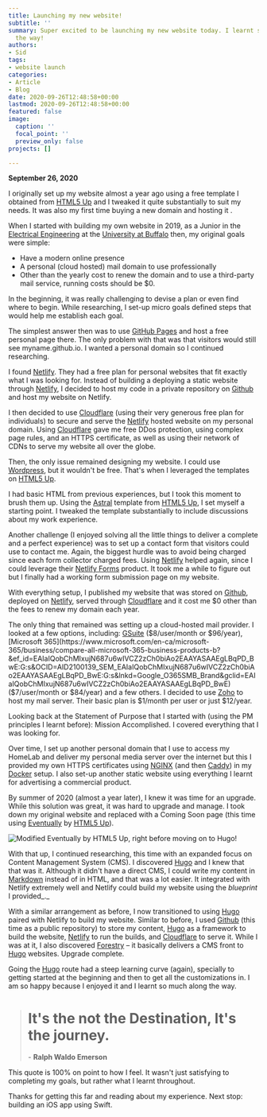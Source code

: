 ```yaml
---
title: Launching my new website!
subtitle: ''
summary: Super excited to be launching my new website today. I learnt so much along
  the way!
authors:
- Sid
tags:
- website launch
categories:
- Article
- Blog
date: 2020-09-26T12:48:58+00:00
lastmod: 2020-09-26T12:48:58+00:00
featured: false
image:
  caption: ''
  focal_point: ''
  preview_only: false
projects: []

---
```

**September 26, 2020**

I originally set up my website almost a year ago using a free template I obtained from [HTML5 Up](https://html5up.net "HTML5 Up") and I tweaked it quite substantially to suit my needs. It was also my first time buying a new domain and hosting it .

When I started with building my own website in 2019, as a Junior in the [Electrical Engineering](http://engineering.buffalo.edu/ee.html) at the [University at Buffalo](http://engineering.buffalo.edu/) then, my original goals were simple:

* Have a modern online presence
* A personal (cloud hosted) mail domain to use professionally
* Other than the yearly cost to renew the domain and to use a third-party mail service, running costs should be $0.

In the beginning, it was really challenging to devise a plan or even find where to begin. While researching, I set-up micro goals defined steps that would help me establish each goal. 

The simplest answer then was to use [GitHub Pages](https://pages.github.com) and host a free personal page there. The only problem with that was that visitors would still see myname.github.io. I wanted a personal domain so I continued researching. 

I found [Netlify](https://www.netlify.com). They had a free plan for personal websites that fit exactly what I was looking for. Instead of building a deploying a static website through [Netlify](https://www.netlify.com), I decided to host my code in a private repository on [Github](https://github.com) and host my website on Netlify. 

I then decided to use [Cloudflare](https://cloudflare.com) (using their very generous free plan for individuals) to secure and serve the [Netlify](https://www.netlify.com) hosted website on my personal domain. Using [Cloudflare](https://cloudflare.com) gave me free DDos protection, using complex page rules, and an HTTPS certificate, as well as using their network of CDNs to serve my website all over the globe. 

Then, the only issue remained designing my website. I could use [Wordpress](https://wordpress.com), but it wouldn't be free. That's when I leveraged the templates on [HTML5 Up](https://html5up.net "HTML5 Up"). 

I had basic HTML from previous experiences, but I took this moment to brush them up. Using the [Astral](https://html5up.net/astral) template from [HTML5 Up](https://html5up.net "HTML5 Up"), I set myself a starting point. I tweaked the template substantially to include discussions about my work experience.

Another challenge (I enjoyed solving all the little things to deliver a complete and a perfect experience) was to set up a contact form that visitors could use to contact me. Again, the biggest hurdle was to avoid being charged since each form collector charged fees. Using [Netlify](https://www.netlify.com) helped again, since I could leverage their [Netlify Forms](https://www.netlify.com/products/forms/) product. It took me a while to figure out but I finally had a working form submission page on my website.

With everything setup, I published my website that was stored on [Github](https://github.com), deployed on [Netlify](https://www.netlify.com), served through [Cloudflare](https://cloudflare.com) and it cost me $0 other than the fees to renew my domain each year. 

The only thing that remained was setting up a cloud-hosted mail provider. I looked at a few options, including: [GSuite](https://gsuite.google.com/pricing.html) ($8/user/month or $96/year), [Microsoft 365](https://www.microsoft.com/en-ca/microsoft-365/business/compare-all-microsoft-365-business-products-b?&ef_id=EAIaIQobChMIxujN687u6wIVCZ2zCh0biAo2EAAYASAAEgLBqPD_BwE:G:s&OCID=AID2100139_SEM_EAIaIQobChMIxujN687u6wIVCZ2zCh0biAo2EAAYASAAEgLBqPD_BwE:G:s&lnkd=Google_O365SMB_Brand&gclid=EAIaIQobChMIxujN687u6wIVCZ2zCh0biAo2EAAYASAAEgLBqPD_BwE) ($7/user/month or $84/year) and a few others. I decided to use [Zoho](https://www.zoho.com) to host my mail server. Their basic plan is $1/month per user or just $12/year. 

Looking back at the Statement of Purpose that I started with (using the PM principles I learnt before): Mission Accomplished. I covered everything that I was looking for.

Over time, I set up another personal domain that I use to access my HomeLab and deliver my personal media server over the internet but this I provided my own HTTPS certificates using [NGINX](https://www.nginx.com) (and then [Caddy](https://caddyserver.com)) in my [Docker](https://www.docker.com) setup. I also set-up another static website using everything I learnt for advertising a commercial product.

By summer of 2020 (almost a year later), I knew it was time for an upgrade. While this solution was great, it was hard to upgrade and manage. I took down my original website and replaced with a Coming Soon page (this time using [Eventually](https://html5up.net/eventually) by [HTML5 Up](https://html5up.net/)).

![](/uploads/old-website.png "Modified Eventually by HTML5 Up, right before moving on to Hugo!")

With that up, I continued researching, this time with an expanded focus on Content Management System (CMS). I discovered [Hugo](https://gohugo.io) and I knew that that was it. Although it didn't have a direct CMS, I could write my content in [Markdown]() instead of in HTML, and that was a lot easier. It integrated with Netlify extremely well and Netlify could build my website using the _blueprint_ I provided_._

With a similar arrangement as before, I now transitioned to using [Hugo]() paired with Netlify to build my website. Similar to before, I used [Github](https://github.com) (this time as a public repository) to store my content, [Hugo](https://gohugo.io) as a framework to build the website,  [Netlify](https://www.netlify.com) to run the builds, and [Cloudflare](https://cloudflare.com) to serve it. While I was at it, I also discovered [Forestry](https://forestry.io) – it basically delivers a CMS front to [Hugo](https://gohugo.io) websites. Upgrade complete.

Going the [Hugo](https://gohugo.io) route had a steep learning curve (again), specially to getting started at the beginning and then to get all the customizations in. I am so happy because I enjoyed it and I learnt so much along the way. 

> # It's the not the Destination, It's the journey.
>
> \- **Ralph Waldo Emerson**

This quote is 100% on point to how I feel. It wasn't just satisfying to completing my goals, but rather what I learnt throughout.

Thanks for getting this far and reading about my experience. Next stop: building an iOS app using Swift. 